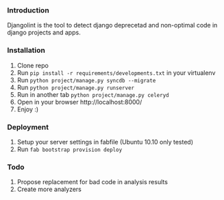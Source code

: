### Introduction

Djangolint is the tool to detect django deprecetad and non-optimal code in
django projects and apps.

### Installation

1. Clone repo
2. Run `pip install -r requirements/developments.txt` in your virtualenv
3. Run `python project/manage.py syncdb --migrate`
4. Run `python project/manage.py runserver`
5. Run in another tab `python project/manage.py celeryd`
6. Open in your browser http://localhost:8000/
7. Enjoy :)

### Deployment

1. Setup your server settings in fabfile (Ubuntu 10.10 only tested)
2. Run `fab bootstrap provision deploy`

### Todo

1. Propose replacement for bad code in analysis results
2. Create more analyzers
